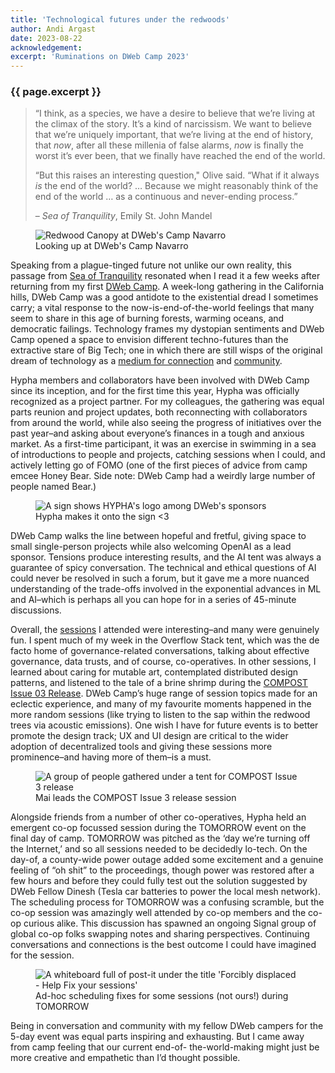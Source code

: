```yaml
---
title: 'Technological futures under the redwoods'
author: Andi Argast
date: 2023-08-22
acknowledgement: 
excerpt: 'Ruminations on DWeb Camp 2023'
---
```



### {{ page.excerpt }}


> “I think, as a species, we have a desire to believe that we’re living at the climax of the story. It’s a kind of narcissism. We want to believe that we’re uniquely important, that we’re living at the end of history, that *now*, after all these millenia of false alarms, *now* is finally the worst it’s ever been, that we finally have reached the end of the world.
> 
> “But this raises an interesting question," Olive said. “What if it always *is* the end of the world? … Because we might reasonably think of the end of the world … as a continuous and never-ending process.” 
>                
> <p class="tr"> – <i>Sea of Tranquility</i>, Emily St. John Mandel  </p>



<figure>
<img src="{{ '/assets/images/posts/2023-08-21-Redwood-canopy.webp' | relative_url }}" alt="Redwood Canopy at DWeb's Camp Navarro"/>
<figcaption>Looking up at DWeb's Camp Navarro</figcaption>
</figure>

Speaking from a plague-tinged future not unlike our own reality, this passage from [Sea of Tranquility](https://anotherstory.ca/item/ihViYpG-txUsUIVMwCpDdQ) resonated when I read it a few weeks after returning from my first [DWeb Camp](https://dwebcamp.org/). A week-long gathering in the California hills, DWeb Camp was a good antidote to the existential dread I sometimes carry; a vital response to the now-is-end-of-the-world feelings that many seem to share in this age of burning forests, warming oceans, and democratic failings. Technology frames my dystopian sentiments and DWeb Camp opened a space to envision different techno-futures than the extractive stare of Big Tech; one in which there are still wisps of the original dream of technology as a [medium for connection](https://www.well.com/about-2/) and [community](https://geocities.restorativland.org/).

Hypha members and collaborators have been involved with DWeb Camp since its inception, and for the first time this year, Hypha was officially recognized as a project partner. For my colleagues, the gathering was equal parts reunion and project updates, both reconnecting with collaborators from around the world, while also seeing the progress of initiatives over the past year–and asking about everyone’s finances in a tough and anxious market. As a first-time participant, it was an exercise in swimming in a sea of introductions to people and projects, catching sessions when I could, and actively letting go of FOMO (one of the first pieces of advice from camp emcee Honey Bear. Side note: DWeb Camp had a weirdly large number of people named Bear.) 


<figure>
<img src="{{ '/assets/images/posts/2023-08-21-Hypha-sign-Dweb.webp' | relative_url }}" alt="A sign shows HYPHA's logo among DWeb's sponsors"/>
<figcaption>Hypha makes it onto the sign <3</figcaption>
</figure>


DWeb Camp walks the line between hopeful and fretful, giving space to small single-person projects while also welcoming OpenAI as a lead sponsor. Tensions produce interesting results, and the AI tent was always a guarantee of spicy conversation. The technical and ethical questions of AI could never be resolved in such a forum, but it gave me a more nuanced understanding of the trade-offs involved in the exponential advances in ML and AI–which is perhaps all you can hope for in a series of 45-minute discussions.

Overall, the [sessions](https://dwebcamp2023.sched.com/) I attended were interesting–and many were genuinely fun. I spent much of my week in the Overflow Stack tent, which was the de facto home of governance-related conversations, talking about effective governance, data trusts, and of course, co-operatives. In other sessions, I learned about caring for mutable art, contemplated distributed design patterns, and listened to the tale of a brine shrimp during the [COMPOST Issue 03 Release](https://three.compost.digital/musselled_out/). DWeb Camp’s huge range of session topics made for an eclectic experience, and many of my favourite moments happened in the more random sessions (like trying to listen to the sap within the redwood trees via acoustic emissions). One wish I have for future events is to better promote the design track; UX and UI design are critical to the wider adoption of decentralized tools and giving these sessions more prominence–and having more of them–is a must.

<figure>
<img src="{{ '/assets/images/posts/2023-08-21-COMPOST-launch-Dweb.webp' | relative_url }}" alt="A group of people gathered under a tent for COMPOST Issue 3 release"/>
<figcaption>Mai leads the COMPOST Issue 3 release session</figcaption>
</figure>

     
Alongside friends from a number of other co-operatives, Hypha held an emergent co-op focussed session during the TOMORROW event on the final day of camp. TOMORROW was pitched as the ‘day we’re turning off the Internet,’ and so all sessions needed to be decidedly lo-tech. On the day-of, a county-wide power outage added some excitement and a genuine feeling of “oh shit” to the proceedings, though power was restored after a few hours and before they could fully test out the solution suggested by DWeb Fellow Dinesh (Tesla car batteries to power the local mesh network). The scheduling process for TOMORROW was a confusing scramble, but the co-op session was amazingly well attended by co-op members and the co-op curious alike. This discussion has spawned an ongoing Signal group of global co-op folks swapping notes and sharing perspectives. Continuing conversations and connections is the best outcome I could have imagined for the session.



<figure>
<img src="{{ '/assets/images/posts/2023-08-21-schedule.webp' | relative_url }}" alt="A whiteboard full of post-it under the title 'Forcibly displaced - Help Fix your sessions'"/>
<figcaption>Ad-hoc scheduling fixes for some sessions (not ours!) during TOMORROW</figcaption>
</figure>


Being in conversation and community with my fellow DWeb campers for the 5-day event was equal parts inspiring and exhausting. But I came away from camp feeling that our current end-of- the-world-making might just be more creative and empathetic than I’d thought possible.

